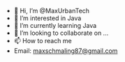 - 👋 Hi, I’m @MaxUrbanTech
- 👀 I’m interested in Java
- 🌱 I’m currently learning Java
- 💞️ I’m looking to collaborate on ...
- 📫 How to reach me 
- Email: maxschmaling87@gmail.com

<!---
MaxUrbanTech/MaxUrbanTech is a ✨ special ✨ repository because its `README.md` (this file) appears on your GitHub profile.
You can click the Preview link to take a look at your changes.
--->
